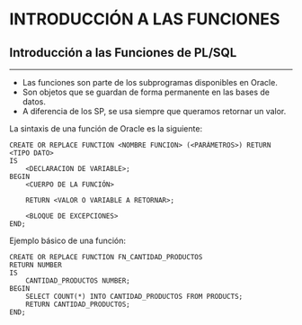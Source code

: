 # INTRODUCCIÓN A LAS FUNCIONES

## Introducción a las Funciones de PL/SQL
------------

- Las funciones son parte de los subprogramas disponibles en Oracle.
- Son objetos que se guardan de forma permanente en las bases de datos.
- A diferencia de los SP, se usa siempre que queramos retornar un valor.

La sintaxis de una función de Oracle es la siguiente:
```
CREATE OR REPLACE FUNCTION <NOMBRE FUNCION> (<PARÁMETROS>) RETURN <TIPO DATO>
IS
	<DECLARACION DE VARIABLE>;
BEGIN
	<CUERPO DE LA FUNCIÓN>
	
	RETURN <VALOR O VARIABLE A RETORNAR>;

	<BLOQUE DE EXCEPCIONES>
END;
```

Ejemplo básico de una función:
```
CREATE OR REPLACE FUNCTION FN_CANTIDAD_PRODUCTOS
RETURN NUMBER
IS
	CANTIDAD_PRODUCTOS NUMBER;
BEGIN
	SELECT COUNT(*) INTO CANTIDAD_PRODUCTOS FROM PRODUCTS;
	RETURN CANTIDAD_PRODUCTOS;
END;
```
